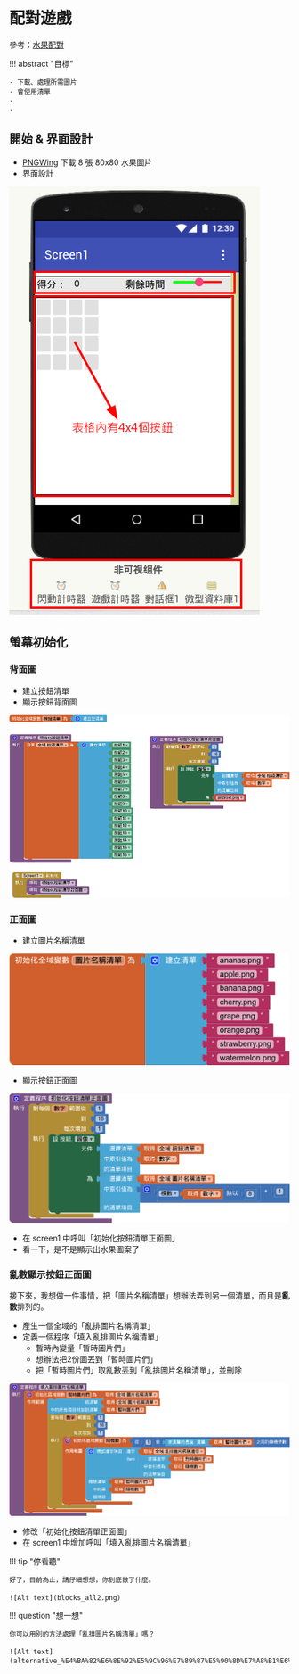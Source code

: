 # 配對遊戲

參考：[水果配對](https://book2.17coding.net/chapter1.html)



!!! abstract "目標"

    - 下載、處理所需圖片
    - 會使用清單
    - 
    - 
## 開始 & 界面設計
- [PNGWing](https://www.pngwing.com/) 下載 8 張 80x80 水果圖片
- 界面設計
  
![Alt text](image1.png)


## 螢幕初始化

### 背面圖
- 建立按鈕清單
- 顯示按鈕背面圖

![Alt text](<blocks1.png>)

### 正面圖

- 建立圖片名稱清單

![Alt text](variable_%E5%9C%96%E7%89%87%E5%90%8D%E7%A8%B1%E6%B8%85%E5%96%AE.png)

- 顯示按鈕正面圖

![Alt text](function_%E5%88%9D%E5%A7%8B%E5%8C%96%E6%8C%89%E9%88%95%E6%B8%85%E5%96%AE%E6%AD%A3%E9%9D%A2%E5%9C%96.png)

- 在 screen1 中呼叫「初始化按鈕清單正面圖」
- 看一下，是不是顯示出水果圖案了

### 亂數顯示按鈕正面圖

接下來，我想做一件事情，把「圖片名稱清單」想辦法弄到另一個清單，而且是**亂數**排列的。

- 產生一個全域的「亂排圖片名稱清單」
- 定義一個程序「填入亂排圖片名稱清單」
    - 暫時內變量「暫時圖片們」
    - 想辦法把2份圖丟到「暫時圖片們」
    - 把「暫時圖片們」取亂數丟到「亂排圖片名稱清單」，並刪除

![Alt text](function_%E5%A1%AB%E5%85%A5%E4%BA%82%E6%8E%92%E5%9C%96%E7%89%87%E5%90%8D%E7%A8%B1%E6%B8%85%E5%96%AE.png)

- 修改「初始化按鈕清單正面圖」
- 在 screen1 中增加呼叫「填入亂排圖片名稱清單」


!!! tip "停看聽"

    好了，目前為止，請仔細想想，你到底做了什麼。

    ![Alt text](blocks_all2.png)


!!! question "想一想"

    你可以用別的方法處理「亂排圖片名稱清單」嗎？

    ![Alt text](alternative_%E4%BA%82%E6%8E%92%E5%9C%96%E7%89%87%E5%90%8D%E7%A8%B1%E6%B8%85%E5%96%AE.png)